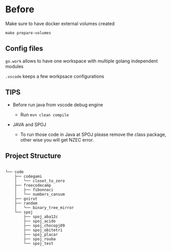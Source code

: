 # Before

Make sure to have docker external volumes created

```shell
make prepare-volumes
```

## Config files

```go.work``` allows to have one workspace with multiple golang independent modules

```.vscode``` keeps a few workpsace configurations

## TIPS

- Before run java from vscode debug engine

  - Run ```mvn clean compile```

- JAVA and SPOJ

  - To run those code in Java at SPOJ please remove the class package, other wise you will get NZEC error.

## Project Structure

```plain

└── code
    ├── codegami
    │   └── closet_to_zero
    ├── freecodecamp
    │   ├── fibonnaci
    │   └── numbers_cansum
    ├── gnirut
    ├── random
    │   └── binary_tree_mirror
    └── spoj
        ├── spoj_aba12c
        ├── spoj_acido
        ├── spoj_chocopj09
        ├── spoj_obitetri
        ├── spoj_placar
        ├── spoj_rouba
        └── spoj_test
